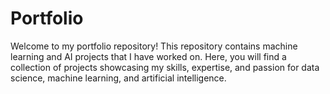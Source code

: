 # Portfolio
 Welcome to my portfolio repository! This repository contains machine learning and AI projects that I have worked on. Here, you will find a collection of projects showcasing my skills, expertise, and passion for data science, machine learning, and artificial intelligence.
